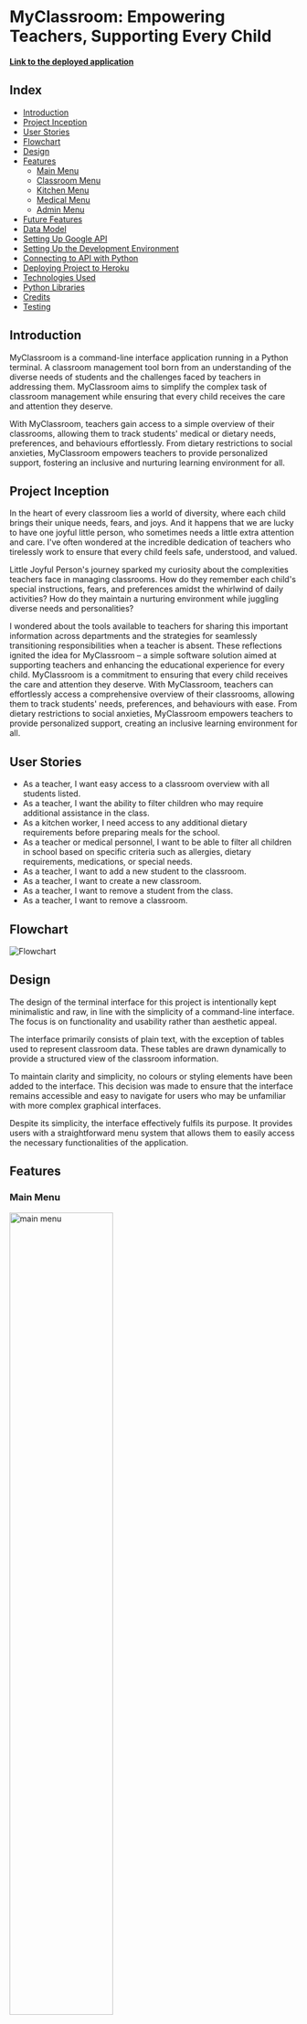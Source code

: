 # MyClassroom: Empowering Teachers, Supporting Every Child

**[Link to the deployed application](https://my-classroom-56b1fb9a456c.herokuapp.com/)**

## Index

- [Introduction](#introduction)
- [Project Inception](#project-inception)
- [User Stories](#user-stories)
- [Flowchart](#flowchart)
- [Design](#design)
- [Features](#features)
    - [Main Menu](#main-menu)
    - [Classroom Menu](#classroom-menu)
    - [Kitchen Menu](#kitchen-menu)
    - [Medical Menu](#medical-menu)
    - [Admin Menu](#admin-menu)
- [Future Features](#future-features)
- [Data Model](#data-model)
- [Setting Up Google API](#setting-up-google-api)
- [Setting Up the Development Environment](#setting-up-the-development-environment)
- [Connecting to API with Python](#connecting-to-api-with-python)
- [Deploying Project to Heroku](#deploying-project-to-heroku)
- [Technologies Used](#technologies-used)
- [Python Libraries](#python-libraries)
- [Credits](#credits)
- [Testing](#testing)

## Introduction

MyClassroom is a command-line interface application running in a Python terminal. A classroom management tool born from an understanding of the diverse needs of students and the challenges faced by teachers in addressing them. MyClassroom aims to simplify the complex task of classroom management while ensuring that every child receives the care and attention they deserve. 

With MyClassroom, teachers gain access to a simple overview of their classrooms, allowing them to track students' medical or dietary needs, preferences, and behaviours effortlessly. From dietary restrictions to social anxieties, MyClassroom empowers teachers to provide personalized support, fostering an inclusive and nurturing learning environment for all.

## Project Inception

In the heart of every classroom lies a world of diversity, where each child brings their unique needs, fears, and joys. And it happens that we are lucky to have one joyful little person, who sometimes needs a little extra attention and care. I've often wondered at the incredible dedication of teachers who tirelessly work to ensure that every child feels safe, understood, and valued.

Little Joyful Person's journey sparked my curiosity about the complexities teachers face in managing classrooms. How do they remember each child's special instructions, fears, and preferences amidst the whirlwind of daily activities? How do they maintain a nurturing environment while juggling diverse needs and personalities?

I wondered about the tools available to teachers for sharing this important information across departments and the strategies for seamlessly transitioning responsibilities when a teacher is absent. These reflections ignited the idea for MyClassroom – a simple software solution aimed at supporting teachers and enhancing the educational experience for every child. MyClassroom is a commitment to ensuring that every child receives the care and attention they deserve. With MyClassroom, teachers can effortlessly access a comprehensive overview of their classrooms, allowing them to track students' needs, preferences, and behaviours with ease. From dietary restrictions to social anxieties, MyClassroom empowers teachers to provide personalized support, creating an inclusive learning environment for all.

## User Stories

- As a teacher, I want easy access to a classroom overview with all students listed.
- As a teacher, I want the ability to filter children who may require additional assistance in the class.
- As a kitchen worker, I need access to any additional dietary requirements before preparing meals for the school.
- As a teacher or medical personnel, I want to be able to filter all children in school based on specific criteria such as allergies, dietary requirements, medications, or special needs.
- As a teacher, I want to add a new student to the classroom.
- As a teacher, I want to create a new classroom.
- As a teacher, I want to remove a student from the class.
- As a teacher, I want to remove a classroom.

## Flowchart

![Flowchart](/assets/images/flowchart/flowchart.png)

## Design

The design of the terminal interface for this project is intentionally kept minimalistic and raw, in line with the simplicity of a command-line interface. The focus is on functionality and usability rather than aesthetic appeal.

The interface primarily consists of plain text, with the exception of tables used to represent classroom data. These tables are drawn dynamically to provide a structured view of the classroom information.

To maintain clarity and simplicity, no colours or styling elements have been added to the interface. This decision was made to ensure that the interface remains accessible and easy to navigate for users who may be unfamiliar with more complex graphical interfaces.

Despite its simplicity, the interface effectively fulfils its purpose. It provides users with a straightforward menu system that allows them to easily access the necessary functionalities of the application. 

## Features

### Main Menu

<img src="assets/images/features/main-menu.png" alt="main menu" style="width:60%;">

- Displays MyClassroom logo.
- Utilizes a command line interface for menu navigation.
- Features 4 main menu branches: "Classroom", "Kitchen", "Medical", and "Admin", each leading to a submenus.
- Includes a "Quit" option, simulating program exit.

### Classroom Menu

<img src="assets/images/features/classroom-menu.png" alt="classroom menu" style="width:60%;">

<img src="assets/images/features/select-classroom.png" alt="select classroom" style="width:60%;">

- Submenu within the main menu.
- Options:
    - Display the full worksheet for a chosen classroom.
    - Display only students with medical assistance requirements for a chosen classroom.
- Option to return to the main menu.

### Kitchen Menu

<img src="assets/images/features/kitchen-menu.png" alt="kitchen menu" style="width:60%;">

- Displays students with allergies or dietary requirements for meal preparation.
- Excludes students without any requirements from the displayed table.
- Option to return to the main menu.

### Medical Menu

<img src="assets/images/features/medical-menu.png" alt="medical menu" style="width:60%;">

- Offers multiple filtering options, each displaying a table for each classroom:
    - **Allergies:** Lists all students in the school with any allergies.
    - **Dietary Requirements:** Displays all students in the school with any dietary restrictions.
    - **Medications:** Shows students in the school who are currently taking or require medications.
    - **Special Needs:** Provides information on students with any special needs.
    - **Medical or Behavioural Notes:** Displays any medical or behavioural notes for students.
    - **All Students:** Displays a table with all students in the school and their respective information.

### Admin Menu

<img src="assets/images/features/admin-menu.png" alt="admin menu" style="width:60%;">

- Provides administrative functionalities:

    - **Add Student:**

        <img src="assets/images/features/add-new-student.png" alt="add student" style="width:60%;">

        - Guided menu for entering new student details, including:
            - Name and surname (Minimum 3 alphabetical letters, may include a space followed by another name)
            - Medical requirements (Option to indicate if the student has any medical needs)
            - Detailed medical information if applicable (Allergies, Dietary Requirements, Medications, Special Needs, Notes)
    - **Remove Student:**

        <img src="assets/images/features/remove-student.png" alt="remove student" style="width:60%;">

        - Search for a student by name and remove if found.
    - **Add Classroom:**

        <img src="assets/images/features/add-classroom.png" alt="add classroom" style="width:60%;">

        - Creation of a new classroom with a combination of school year (1 to 12) and classroom letter.
    - **Remove Classroom:**

        <img src="assets/images/features/remove-classroom.png" alt="remove classroom" style="width:60%;">

        - Select an existing classroom to remove.

### Future Features

- **Birthday Tracker:**
    - Ability to track upcoming birthdays, allowing teachers to prepare and celebrate with students.
- **Automatic Classroom Naming:**
    - Incrementation of classroom names by year at the start of a new school year.
- **User Authentication and Logging:**
    - Different access levels for teachers and departments, with logging capabilities.
- **Daily Activity Tracking:**
    - Option to record daily activities or individual child's progress for better monitoring.
- **Exportable Worksheets:**
    - Ability to export worksheets in report format for sharing with parents or during teacher meetings.
- **Additional Data Fields:**
    - Implementation of more data fields such as diary entries and absences.
- **National Database Integration:**
    - Integration of a national database to facilitate seamless transition of student data between schools, reducing adaptability challenges for students and parents.

## Data Model

Google Sheets was chosen as the data storage method for this project, integrated through Google Cloud API services.

- **[This link will take you to Google Spreadsheet used for this project](https://docs.google.com/spreadsheets/d/1569A0UBfqTsWflyTsJghV21NA02UaznB9tdeAba-fno/edit?usp=sharing)**

The Google Sheet is divided into multiple worksheets, with each worksheet representing a classroom. For example, worksheets may be titled "2A", "2B", "2C", etc., where each represents a distinct classroom.

![Worksheets](/assets/images/data-model/worksheets.png)

Additionally, there is an extra worksheet called "sid" (abbreviation for student ID), which is not associated with any specific classroom. This worksheet serves the sole purpose of tracking student IDs, with each new student created incrementing the student ID count by one. This ensures that the student ID tracker remains intact even in the event of system malfunctions.

![Student Id counter](/assets/images/data-model/student-id-counter.png)

The structure of each classroom worksheet includes the following columns:

- Student ID
- Name
- Allergies
- Dietary Requirements
- Medication
- Special Needs
- Notes

This structure allows for organized and efficient management of student information, ensuring that important details are easily accessible and properly tracked for each student. 

![Table Structure](/assets/images/data-model/table-structure.png)

## Setting Up Google API

1. Login to [Google Cloud Platform](https://cloud.google.com/)
2. Click the drop-down menu next to the "Google Cloud" logo (it may display the name of another project you are currently working on) and select "NEW PROJECT" to create a new project.
3. Enter the name of your project in the provided field on the new screen, then click "Create" to proceed.
4. After creating your project, return to the main page of the Google Cloud Platform. Select the project you just created from the drop-down menu next to the "Google Cloud" logo.
5. In the "Quick Access" menu, click on "APIs & Services".
6. In the new window, select the "Libraries" option from the menu on the left side of your screen.
7. In the "API library" window, use the search bar to find "Google Drive API".
8. From the search results, select "Google Drive API" and click the "ENABLE" button.
9. A new window titled "Enabled APIs and services" will open. To grant permission for your Python project to access Google Drive, you will need to generate credentials.
10. Click on the "CREATE CREDENTIALS" button.
11. In the "Credential Type" window:
    1. In the "Which API are you using?" section, select "Google Drive API" from the drop-down menu.
    2. In the "What data will you be accessing?" section, select "Application Data", then click "Next".
12. In the "Service account details" section, enter a name for your service account, then click "CREATE AND CONTINUE".
13. In the "Grant this service account access to the project" section, select **Basic > Editor** from the "Select a role" drop-down menu, then click "Continue".
14. Leave the options in the "Grant users access to this service account (optional)" section blank, then click "DONE".
15. You will be taken back to the "APIs and services" screen. Select the "Credentials" option from the menu on the left side of the screen.
16. Click on your newly created service account in the "Service accounts" section, then select the "KEYS" tab.
17. In the "ADD KEY" drop-down menu, select "Create New Key".
18. Choose "JSON" as the key type, then click "Create".
19. This will download a JSON file containing your API credentials to your computer.
20. Return to the "API Library" and search for "Google Sheets API".
21. Select "Google Sheets API" from the search results, then click "ENABLE" to enable it.

## Setting Up the Development Environment

1. Locate the JSON file containing your Google API credentials on your computer. Drag and drop it into your workspace, then rename it to "creds.json".
2. Open the "creds.json" file and locate the "client_email" key value. Copy this value.
3. Navigate to your Google Sheets, open the desired spreadsheet, and click the "Share" button in the top right corner.
4. Paste the "client_email" key value from the "creds.json" file into the sharing settings.
5. Ensure that the "Editor" permission is selected. Uncheck the "Notify people" option, then click the "Share" button.
6. Return to your workspace and open the ".gitignore" file, which contains a list of files that should not be committed to GitHub.
7. Add "creds.json" to the list of ignored files in the ".gitignore" file.

## Connecting to API with Python

1. Open your IDE and install the google-auth and gspread libraries:
    In the terminal window, type `pip3 install gspread google-auth` and press Enter.
2. Open your Python file.
3. Import dependencies into your Python file using:
    ```python
    import gspread
    from google.oauth2.service_account import Credentials
    ```
4. Set the scope below:
    ```python
    SCOPE = [
        "https://www.googleapis.com/auth/spreadsheets",
        "https://www.googleapis.com/auth/drive.file",
        "https://www.googleapis.com/auth/drive"
    ]
    ```
5. Create a constant variable `CREDS`, passing the `creds.json` file we added earlier:
    ```python
    CREDS = Credentials.from_service_account_file('creds.json')
    ```
6. Create another variable named `SCOPED_CREDS`, passing the `SCOPE` variable:
    ```python
    SCOPED_CREDS = CREDS.with_scopes(SCOPE)
    ```
7. Create a gspread client using the `gspread.authorize` method and passing the `SCOPED_CREDS` variable:
    ```python
    GSPREAD_CLIENT = gspread.authorize(SCOPED_CREDS)
    ```
8. Finally, create a constant variable `SHEET`, passing the name of our spreadsheet:
    ```python
    SHEET = GSPREAD_CLIENT.open('my_classroom')
    ```
## Deploying Project to Heroku

1. In your workspace, add dependencies to the `requirements.txt` file for Heroku to install these dependencies and be able to run them. In the IDE terminal, run this code:
    ```
    pip3 freeze > requirements.txt
    ```
    Then push the changes to your GitHub repository.
2. Log in to [Heroku](https://heroku.com/).
3. In the Heroku dashboard, click the "Create new app" button.
4. In the "Create New App" section, enter the app name, select your region from the dropdown list, and click the "Create app" button.
5. In your app's dashboard, go to the settings tab and locate the "Config Vars" section.
6. Click the "Reveal Config Vars" button.
7. In the "KEY" field, enter "CREDS".
8. Go back to your workspace, and copy the entire content of the "creds.json" file.
9. Return to the Heroku "Config Vars" section, paste the content of "creds.json" into the "VALUE" field, and click the "Add" button.
10. In the "Config Vars" section, add an additional "KEY"  ```PORT``` with the value of ```8000``` and press the "Add" button.
11. Now scroll down to the "Buildpacks" section and click the "Add buildpack" button.
12. Select the "python" buildpack and click the "Save changes" button.
13. In the "Buildpacks" section, click the "Add buildpacks" button again, this time select "nodejs" and click the "Save changes" button.
14. Ensure that buildpacks are stacked in this order: "heroku/python" on top and "heroku/nodejs" below it.
15. In your app's dashboard, go to the "Deploy" section.
16. In the "Deployment method" section, select "GitHub" and press the "Connect to GitHub" button.
17. The "Search for a repository" search bar will be displayed. Enter your GitHub repository name and press the "Search" button.
18. This should display your repository below the search bar, click the "Connect" button.
19. Scroll down to the "Automatic deploys" section and press "Enable Automatic Deploys". This will allow Heroku to rebuild your app every time you push changes to your GitHub repository. If you prefer to deploy it manually, you can leave this option disabled and use the "Deploy Branch" button in the "Manual deploy" section to deploy your app manually.
20. A "Your app was successfully deployed." message will be displayed, along with a button linking to the deployed app.

## Technologies Used

- [Project template](https://github.com/Code-Institute-Org/p3-template) provided by Code Institute consisting of:
    - HTML
    - JavaScript

- [Python](https://www.python.org/): Main language used to build the application.

- [GitHub](https://github.com/): Used for pushing and storing application code.

- [GitPod](https://www.gitpod.io/): Cloud development environment used to develop the application.

- [Google Cloud](https://cloud.google.com/): Used API feature to connect Google Sheets with the application.

- [Google Sheets](https://www.google.com/sheets/about/): Used to store and manipulate application data.

- [Heroku](https://www.heroku.com): Used to deploy the application.

- [Lucidchart](https://www.lucidchart.com/pages/): Used to create a flowchart for the project.

## Python Libraries

- [gspread](https://docs.gspread.org/): A Python API for Google Sheets, allowing interaction with Google Sheets from Python scripts.

- [google.oauth2.service_account](https://google-auth.readthedocs.io/en/master/reference/google.oauth2.service_account.html): A Python library for authenticating using a service account with Google APIs.

- [os](https://docs.python.org/3/library/os.html): A Python library providing a portable way of using operating system-dependent functionality. Utilized for clearing the terminal during menu migration to new screens.

- [re](https://docs.python.org/3/library/re.html): A Python library providing support for regular expressions (RE). Used for user input validation.

- [rich.console](https://rich.readthedocs.io/en/stable/introduction.html): A Python library for adding colour and style to terminal text output. Used to print rich table.

- [rich.table](https://rich.readthedocs.io/en/stable/introduction.html): A Python library for creating and displaying tables with rich text formatting in the terminal. 

## Credits

1. Credits to [Sore Shark](https://www.grepper.com/profile/sore-shark-2960dft2pjr8) for their solution of clearing the console window for Windows, Unix, and Linux.  
   [Link to a solution](https://www.grepper.com/answers/393350/python+clear+screen+windows+and+linux)

2. Thanks to [Umberto Grando](https://medium.com/@inzaniak?source=post_page-----6747d68d71a6--------------------------------) for his informative article on creating and displaying tables in the Python terminal.  
   [Create Tables in your Terminal with Python](https://medium.com/@inzaniak/create-tables-in-your-terminal-with-python-6747d68d71a6)

## Testing 

[Please follow this link for TESTING.md](TESTING.md)
